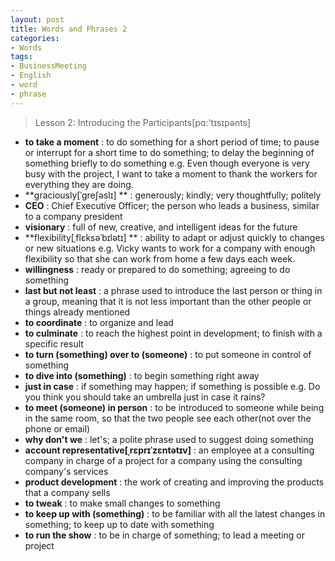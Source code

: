 ```yaml
---
layout: post
title: Words and Phrases 2
categories:
- Words
tags:
- BusinessMeeting
- English
- word
- phrase
---
```


> Lesson 2: Introducing the Participants[pɑ:'tɪsɪpənts]  

- **to take a moment** : to do something for a short period of time; to pause or interrupt for a short time to do something; to delay the beginning of something briefly to do something
e.g. Even though everyone is very busy with the project, I want to take a moment to thank the workers for everything they are doing.
- **graciously[ˈɡreʃəslɪ] ** : generously; kindly; very thoughtfully; politely
- **CEO** : Chief Executive Officer; the person who leads a business, similar to a company president
- **visionary** : full of new, creative, and intelligent ideas for the future
- **flexibility[ˌflɛksəˈbɪlətɪ] ** : ability to adapt or adjust quickly to changes or new situations
e.g. Vicky wants to work for a company with enough flexibility so that she can work from home a few days each week.
- **willingness** : ready or prepared to do something; agreeing to do something
- **last but not least** : a phrase used to introduce the last person or thing in a group, meaning that it is not less important than the other people or things already mentioned
- **to coordinate** : to organize and lead
- **to culminate** : to reach the highest point in development; to finish with a specific result
- **to turn (something) over to (someone)** : to put someone in control of something
- **to dive into (something)** : to begin something right away
- **just in case** : if something may happen; if something is possible
e.g. Do you think you should take an umbrella just in case it rains?
- **to meet (someone) in person** : to be introduced to someone while being in the same room, so that the two people see each other(not over the phone or email)
- **why don't we** : let's; a polite phrase used to suggest doing something
- **account representative[ˌrɛprɪˈzɛntətɪv]** : an employee at a consulting company in charge of a project for a company using the consulting company's services
- **product development** : the work of creating and improving the products that a company sells
- **to tweak** : to make small changes to something
- **to keep up with (something)** : to be familiar with all the latest changes in something; to keep up to date with something
- **to run the show** : to be in charge of something; to lead a meeting or project
